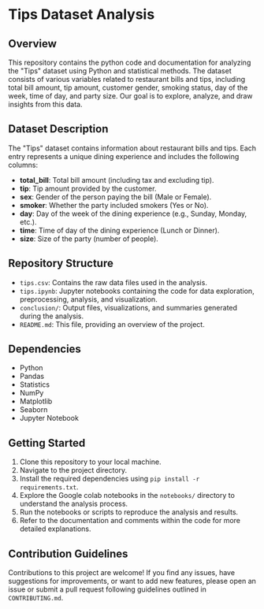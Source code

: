 # Tips Dataset Analysis

## Overview
This repository contains the python code and documentation for analyzing the "Tips" dataset using
Python and statistical methods. The dataset consists of various variables related to restaurant bills and tips,
including total bill amount, tip amount, customer gender, smoking status, day of the week, time of day, and party size. 
Our goal is to explore, analyze, and draw insights from this data.
## Dataset Description
The "Tips" dataset contains information about restaurant bills and tips. Each entry represents a unique 
dining experience and includes the following columns:

- **total_bill**: Total bill amount (including tax and excluding tip).
- **tip**: Tip amount provided by the customer.
- **sex**: Gender of the person paying the bill (Male or Female).
- **smoker**: Whether the party included smokers (Yes or No).
- **day**: Day of the week of the dining experience (e.g., Sunday, Monday, etc.).
- **time**: Time of day of the dining experience (Lunch or Dinner).
- **size**: Size of the party (number of people).


## Repository Structure
- `tips.csv`: Contains the raw data files used in the analysis.
- `tips.ipynb`: Jupyter notebooks containing the code for data exploration, preprocessing, analysis, and visualization.
- `conclusion/`: Output files, visualizations, and summaries generated during the analysis.
- `README.md`: This file, providing an overview of the project.

## Dependencies
- Python
- Pandas
- Statistics
- NumPy
- Matplotlib
- Seaborn
- Jupyter Notebook

## Getting Started
1. Clone this repository to your local machine.
2. Navigate to the project directory.
3. Install the required dependencies using `pip install -r requirements.txt`.
4. Explore the Google colab notebooks in the `notebooks/` directory to understand the analysis process.
5. Run the notebooks or scripts to reproduce the analysis and results.
6. Refer to the documentation and comments within the code for more detailed explanations.

## Contribution Guidelines
Contributions to this project are welcome! If you find any issues, have suggestions for improvements, 
or want to add new features, please open an issue or submit a pull request following guidelines outlined in
`CONTRIBUTING.md`.
